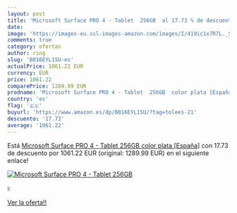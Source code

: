 ```yaml
---
layout: post
title: 'Microsoft Surface PRO 4 - Tablet  256GB  al 17.73 % de descuento'
date: 
image: 'https://images-eu.ssl-images-amazon.com/images/I/419ic1x7R7L._SL200_.jpg'
comments: true
category: ofertas
author: ring
slug: 'B016EYL1SU-es'
actualPrice: 1061.22 EUR
currency: EUR
price: 1061.22
comparePrice: 1289.99 EUR
prodname: 'Microsoft Surface PRO 4 - Tablet  256GB  color plata [España]'
country: 'es'
flag: '🇪🇸'
buyurl: 'https://www.amazon.es/dp/B016EYL1SU/?tag=tolees-21'
descuento: '17.73'
average: '1061.22'
---
```


Está [Microsoft Surface PRO 4 - Tablet  256GB  color plata [España]](https://www.amazon.es/dp/B016EYL1SU/?tag=tolees-21) con 17.73 de descuento por 1061.22 EUR (original: 1289.99 EUR) en el siguiente enlace!

[![Microsoft Surface PRO 4 - Tablet  256GB ](https://images-eu.ssl-images-amazon.com/images/I/419ic1x7R7L._SL200_.jpg)](https://www.amazon.es/dp/B016EYL1SU/?tag=tolees-21)

ℹ️:


[Ver la oferta!!](https://www.amazon.es/dp/B016EYL1SU/?tag=tolees-21)
